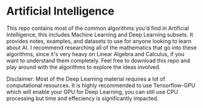 # Artificial Intelligence
This repo contains most of the common algorithms you'd find in Artificial Intelligence, this includes Machine Learning and Deep Learning subsets.
It provides notes, examples, and datasets to use for anyone looking to learn about AI.
I recommend researching all of the mathematics that go into these algorithms, since it's very heavy on Linear Algebra and Calculus, if you want to understand them completely. 
Feel free to download this repo and play around with the algorithms to explore the ideas involved.

Disclaimer: Most of the Deep Learning material requires a lot of computational resources. It is highly recommended to use Tensorflow-GPU which will enable your GPU for Deep Learning, you can still use CPU processing but time and effeciency is significantly impacted.
